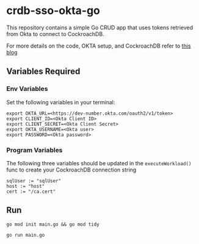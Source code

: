 # crdb-sso-okta-go

This repository contains a simple Go CRUD app that uses tokens retrieved from Okta to connect to CockroachDB. 

For more details on the code, OKTA setup, and CockroachDB refer to [this blog](https://morgans-blog.deno.dev/sso_dedicated_okta_golang)

## Variables Required

### Env Variables 

Set the following variables in your terminal: 

```
export OKTA_URL=<https://dev-number.okta.com/oauth2/v1/token>
export CLIENT_ID=<Okta Client ID>
export CLIENT_SECRET=<Okta Client Secret>
export OKTA_USERNAME=<Okta user>
export PASSWORD=<Okta password>
```

### Program Variables

The following three variables should be updated  in the `executeWorkload()` func to create your CockroachDB connection string

```
sqlUser := "sqlUser"
host := "host"
cert := "/ca.cert"
```

## Run 
`go mod init main.go && go mod tidy`

`go run main.go`